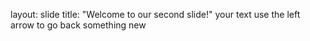layout: slide
title: "Welcome to our second slide!"
your text
use the left arrow to go back 
something new
